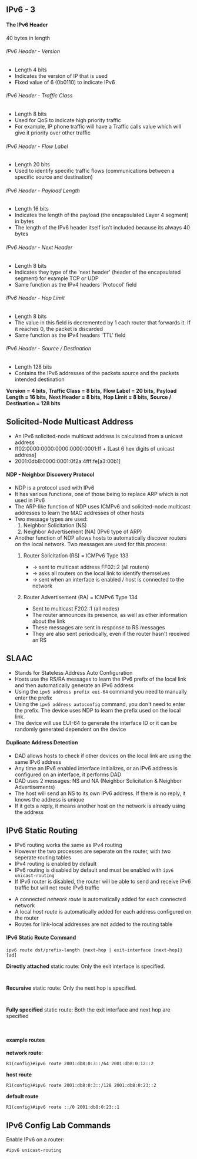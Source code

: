 ## IPv6 - 3

#### The IPv6 Header

40 bytes in length

###### IPv6 Header - Version 
- Length 4 bits
- Indicates the version of IP that is used
- Fixed value of 6 (0b0110) to indicate IPv6

###### IPv6 Header - Traffic Class
* Length 8 bits
* Used for QoS to indicate high priority traffic
* For example, IP phone traffic will have a Traffic calls value which will give it priority over other traffic

###### IPv6 Header - Flow Label
- Length 20 bits
- Used to identify specific traffic flows (communications between a specific source and destination)

###### IPv6 Header - Payload Length
* Length 16 bits
* Indicates the length of the payload (the encapsulated Layer 4 segment) in bytes
* The length of the IPv6 header itself isn't included because its always 40 bytes

###### IPv6 Header - Next Header
- Length 8 bits
- Indicates they type of the 'next header' (header of the encapsulated segment) for example TCP or UDP
- Same function as the IPv4 headers 'Protocol' field

###### IPv6 Header - Hop Limit
* Length 8 bits
* The value in this field is decremented by 1 each router that forwards it. If it reaches 0, the packet is discarded
* Same function as the IPv4 headers 'TTL' field

###### IPv6 Header - Source / Destination
- Length 128 bits
- Contains the IPv6 addresses of the packets source and the packets intended destination


**Version = 4 bits,** **Traffic Class = 8 bits,** **Flow Label = 20 bits,** **Payload Length = 16 bits,** **Next Header = 8 bits,** **Hop Limit = 8 bits,** **Source / Destination = 128 bits**


## Solicited-Node Multicast Address

* An IPv6 solicited-node multicast address is calculated from a unicast address 
* ff02:0000:0000:0000:0000:0001:ff + [Last 6 hex digits of unicast address]
* 2001:0db8:0000:0001:0f2a:4fff:fe[a3:00b1]

#### NDP - Neighbor Discovery Protocol

- NDP is a protocol used with IPv6
- It has various functions, one of those being to replace ARP which is not used in IPv6
- The ARP-like function of NDP uses ICMPv6 and solicited-node multicast addresses to learn the MAC addresses of other hosts
- Two message types are used:
    1. Neighbor Solicitation (NS)
    2. Neighbor Advertisement (NA) (IPv6 type of ARP)
- Another function of NDP allows hosts to automatically discover routers on the local network. Two messages are used for this process:
    1. Router Solicitation (RS) = ICMPv6 Type 133 
        * -> sent to multicast address FF02::2 (all routers)
        * -> asks all routers on the local link to identify themselves
        * -> sent when an interface is enabled / host is connected to the network
    
    2. Router Advertisement (RA) = ICMPv6 Type 134
        * Sent to multicast F202::1 (all nodes)
        * The router announces its presence, as well as other information about the link
        * These messages are sent in response to RS messages
        * They are also sent periodically, even if the router hasn't received an RS

## SLAAC 

- Stands for Stateless Address Auto Configuration
- Hosts use the RS/RA messages to learn the IPv6 prefix of the local link and then automatically generate an IPv6 address
- Using the ```ipv6 address prefix eui-64``` command you need to manually enter the prefix
- Using the ```ipv6 address autoconfig``` command, you don't need to enter the prefix. The device uses NDP to learn the prefix used on the local link.
- The device will use EUI-64 to generate the interface ID or it can be randomly generated dependent on the device

#### Duplicate Address Detection

- DAD allows hosts to check if other devices on the local link are using the same IPv6 address
- Any time an IPv6 enabled interface initializes, or an IPv6 address is configured on an interface, it performs DAD
- DAD uses 2 messages: NS and NA (Neighbor Solicitation & Neighbor Advertisements)
- The host will send an NS to its own IPv6 address. If there is no reply, it knows the address is unique
- If it gets a reply, it means another host on the network is already using the address

## IPv6 Static Routing

* IPv6 routing works the same as IPv4 routing
* However the two processes are seperate on the router, with two seperate routing tables 
* IPv4 routing is enabled by default
* IPv6 routing is disabled by default and must be enabled with ```ipv6 unicast-routing``` 
* If IPv6 router is disabled, the router will be able to send and receive IPv6 traffic but will not route IPv6 traffic 

- A connected *network route* is automatically added for each connected network
- A local *host route* is automatically added for each address configured on the router
- Routes for link-local addresses are not added to the routing table

#### IPv6 Static Route Command

```
ipv6 route dst/prefix-length {next-hop | exit-interface [next-hop]} [ad]
```

**Directly attached** static route: Only the exit interface is specified.
```ipv6 route dst/prefix-length exit-interface
```
```R1(config)#ipv6 route 2001:db8:0:3::/64 g0/0
```

**Recursive** static route: Only the next hop is specified.
```ipv6 route dst/prefix-length next-hop
```
```R1(config)#ipv6 route 2001:db8:0:3::/64 2001:db8:0:12::2
```

**Fully specified** static route: Both the exit interface and next hop are specified 
```ipv6 route dst/prefix-length exit-interface next-hop
```
```R1(config)#ipv6 route 2001:db8:0:3::/64 g0/0 2001:db8:0:12::2
```

#### example routes

**network route**: 
```
R1(config)#ipv6 route 2001:db8:0:3::/64 2001:db8:0:12::2
```

**host route**
```
R1(config)#ipv6 route 2001:db8:0:3::/128 2001:db8:0:23::2
```

**default route**
```
R1(config)#ipv6 route ::/0 2001:db8:0:23::1
```


## IPv6 Config Lab Commands

Enable IPv6 on a router:
```
#ipv6 unicast-routing
```

